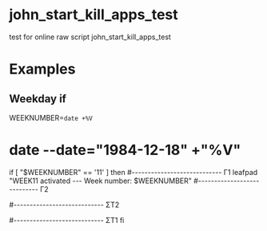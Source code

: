 # john_start_kill_apps_test
test for online raw script john_start_kill_apps_test




# Examples

## Weekday if

WEEKNUMBER=`date +%V`
# date --date="1984-12-18" +"%V"

if [ "$WEEKNUMBER" == '11' ]
then
#---------------------------- Γ1
leafpad "WEEK11 activated --- Week number: $WEEKNUMBER"
#---------------------------- Γ2

#---------------------------- ΣΤ2

#---------------------------- ΣΤ1
fi
